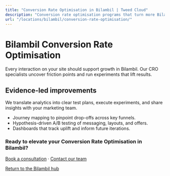 ```yaml
---
title: "Conversion Rate Optimisation in Bilambil | Tweed Cloud"
description: "Conversion rate optimisation programs that turn more Bilambil visitors into customers."
url: "/locations/bilambil/conversion-rate-optimisation/"
---
```


# Bilambil Conversion Rate Optimisation

Every interaction on your site should support growth in Bilambil. Our CRO specialists uncover friction points and run experiments that lift results.

## Evidence-led improvements

We translate analytics into clear test plans, execute experiments, and share insights with your marketing team.

- Journey mapping to pinpoint drop-offs across key funnels.
- Hypothesis-driven A/B testing of messaging, layouts, and offers.
- Dashboards that track uplift and inform future iterations.

### Ready to elevate your Conversion Rate Optimisation in Bilambil?

[Book a consultation](/consultation/) · [Contact our team](/contact/)

[Return to the Bilambil hub](/locations/bilambil/)
